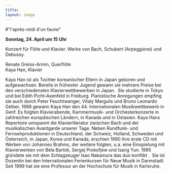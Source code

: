 ```yaml
---
title: 
layout: image
---
```


#"l'après-midi d'un faune"   

**Sonntag, 24. April um 15 Uhr** 

Konzert für Flöte und Klavier. Werke von Bach, Schubert (Arpeggione) und Debussy.  

Renate Greiss-Armin, Querflöte  
Kaya Han, Klavier    

Kaya Han ist als Tochter koreanischer Eltern in Japan geboren und aufgewachsen. Bereits in frühester Jugend gewann sie mehrere Preise bei den verschiedensten Klavierwettbewerben in Japan. 
Sie studierte in Tokyo und bei Edith Picht-Axenfeld in Freiburg. Pianistische Anregungen empfing sie auch durch Peter Feuchtwanger, Vitaly Margulis und Bruno Leonardo Gelber. 
1988 gewann Kaya Han den 44. Internationalen Musikwettbewerb in Genf. Es folgten Klavierabende, Kammermusik- und Orchesterkonzerte in zahlreichen europäischen Ländern, in Kanada und in Ostasien. Kaya Hans Repertoire umspannt die Klavierliteratur zwischen Bach und der musikalischen Avantgarde unserer Tage.
Neben Rundfunk- und Fernsehproduktionen in Deutschland, der Schweiz, Holland, Schweden und Österreich, in Japan, Korea und Kanada, erschien 1990 ihre erste CD mit Werken von Johannes Brahms, der weitere folgten, u.a. eine Einspielung mit Klavierwerken von Bèla Bartòk, Sergej Prokofjew und Isang Yun. 1995 gründete sie mit dem Schlagzeuger Isao Nakamura das duo konflikt . 
Sie ist Dozentin bei den Internationalen Ferienkursen für Neue Musik in Darmstadt. Seit 1999 hat sie eine Professur an der Hochschule für Musik in Karlsruhe. 
